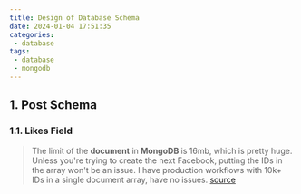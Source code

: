 ```yaml
---
title: Design of Database Schema
date: 2024-01-04 17:51:35
categories:
 - database
tags:
 - database
 - mongodb
---
```


## 1. Post Schema

### 1.1. Likes Field

> The limit of the **document** in **MongoDB** is 16mb, which is pretty huge. Unless you're trying to create the next Facebook, putting the IDs in the array won't be an issue. I have production workflows with 10k+ IDs in a single document array, have no issues. [source](https://stackoverflow.com/a/45041781/16317008)

